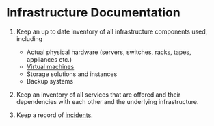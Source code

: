 # Infrastructure Documentation

1. Keep an up to date inventory of all infrastructure components used, including

   * Actual physical hardware (servers, switches, racks, tapes, appliances etc.)
   * [Virtual machines](02-1-vm-documentation.md)
   * Storage solutions and instances
   * Backup systems

1. Keep an inventory of all services that are offered and their dependencies with each other and the underlying infrastructure.

1. Keep a record of [incidents](02-2-incidents.md).
